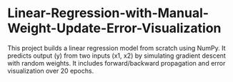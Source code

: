 # Linear-Regression-with-Manual-Weight-Update-Error-Visualization
This project builds a linear regression model from scratch using NumPy. It predicts output (y) from two inputs (x1, x2) by simulating gradient descent with random weights. It includes forward/backward propagation and error visualization over 20 epochs.
